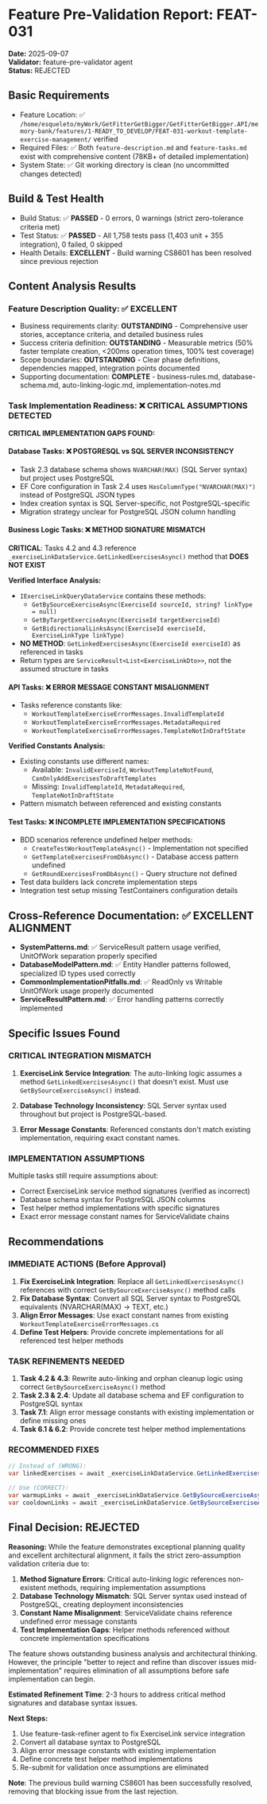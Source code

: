 # Feature Pre-Validation Report: FEAT-031
**Date:** 2025-09-07  
**Validator:** feature-pre-validator agent  
**Status:** REJECTED

## Basic Requirements
- Feature Location: ✅ `/home/esqueleto/myWork/GetFitterGetBigger/GetFitterGetBigger.API/memory-bank/features/1-READY_TO_DEVELOP/FEAT-031-workout-template-exercise-management/` verified
- Required Files: ✅ Both `feature-description.md` and `feature-tasks.md` exist with comprehensive content (78KB+ of detailed implementation)
- System State: ✅ Git working directory is clean (no uncommitted changes detected)

## Build & Test Health
- Build Status: ✅ **PASSED** - 0 errors, 0 warnings (strict zero-tolerance criteria met)
- Test Status: ✅ **PASSED** - All 1,758 tests pass (1,403 unit + 355 integration), 0 failed, 0 skipped  
- Health Details: **EXCELLENT** - Build warning CS8601 has been resolved since previous rejection

## Content Analysis Results

### Feature Description Quality: ✅ EXCELLENT
- Business requirements clarity: **OUTSTANDING** - Comprehensive user stories, acceptance criteria, and detailed business rules
- Success criteria definition: **OUTSTANDING** - Measurable metrics (50% faster template creation, <200ms operation times, 100% test coverage)
- Scope boundaries: **OUTSTANDING** - Clear phase definitions, dependencies mapped, integration points documented
- Supporting documentation: **COMPLETE** - business-rules.md, database-schema.md, auto-linking-logic.md, implementation-notes.md

### Task Implementation Readiness: ❌ CRITICAL ASSUMPTIONS DETECTED

**CRITICAL IMPLEMENTATION GAPS FOUND:**

#### Database Tasks: ❌ POSTGRESQL vs SQL SERVER INCONSISTENCY
- Task 2.3 database schema shows `NVARCHAR(MAX)` (SQL Server syntax) but project uses PostgreSQL
- EF Core configuration in Task 2.4 uses `HasColumnType("NVARCHAR(MAX)")` instead of PostgreSQL JSON types
- Index creation syntax is SQL Server-specific, not PostgreSQL-specific
- Migration strategy unclear for PostgreSQL JSON column handling

#### Business Logic Tasks: ❌ METHOD SIGNATURE MISMATCH
**CRITICAL**: Tasks 4.2 and 4.3 reference `_exerciseLinkDataService.GetLinkedExercisesAsync()` method that **DOES NOT EXIST**

**Verified Interface Analysis:**
- `IExerciseLinkQueryDataService` contains these methods:
  - `GetBySourceExerciseAsync(ExerciseId sourceId, string? linkType = null)`
  - `GetByTargetExerciseAsync(ExerciseId targetExerciseId)`
  - `GetBidirectionalLinksAsync(ExerciseId exerciseId, ExerciseLinkType linkType)`
- **NO METHOD**: `GetLinkedExercisesAsync(ExerciseId exerciseId)` as referenced in tasks
- Return types are `ServiceResult<List<ExerciseLinkDto>>`, not the assumed structure in tasks

#### API Tasks: ❌ ERROR MESSAGE CONSTANT MISALIGNMENT
- Tasks reference constants like:
  - `WorkoutTemplateExerciseErrorMessages.InvalidTemplateId`
  - `WorkoutTemplateExerciseErrorMessages.MetadataRequired`
  - `WorkoutTemplateExerciseErrorMessages.TemplateNotInDraftState`

**Verified Constants Analysis:**
- Existing constants use different names:
  - Available: `InvalidExerciseId`, `WorkoutTemplateNotFound`, `CanOnlyAddExercisesToDraftTemplates`
  - Missing: `InvalidTemplateId`, `MetadataRequired`, `TemplateNotInDraftState`
- Pattern mismatch between referenced and existing constants

#### Test Tasks: ❌ INCOMPLETE IMPLEMENTATION SPECIFICATIONS
- BDD scenarios reference undefined helper methods:
  - `CreateTestWorkoutTemplateAsync()` - Implementation not specified
  - `GetTemplateExercisesFromDbAsync()` - Database access pattern undefined
  - `GetRoundExercisesFromDbAsync()` - Query structure not defined
- Test data builders lack concrete implementation steps
- Integration test setup missing TestContainers configuration details

## Cross-Reference Documentation: ✅ EXCELLENT ALIGNMENT
- **SystemPatterns.md**: ✅ ServiceResult<T> pattern usage verified, UnitOfWork separation properly specified
- **DatabaseModelPattern.md**: ✅ Entity Handler patterns followed, specialized ID types used correctly
- **CommonImplementationPitfalls.md**: ✅ ReadOnly vs Writable UnitOfWork usage properly documented
- **ServiceResultPattern.md**: ✅ Error handling patterns correctly implemented

## Specific Issues Found

### CRITICAL INTEGRATION MISMATCH
1. **ExerciseLink Service Integration**: The auto-linking logic assumes a method `GetLinkedExercisesAsync()` that doesn't exist. Must use `GetBySourceExerciseAsync()` instead.

2. **Database Technology Inconsistency**: SQL Server syntax used throughout but project is PostgreSQL-based.

3. **Error Message Constants**: Referenced constants don't match existing implementation, requiring exact constant names.

### IMPLEMENTATION ASSUMPTIONS  
Multiple tasks still require assumptions about:
- Correct ExerciseLink service method signatures (verified as incorrect)
- Database schema syntax for PostgreSQL JSON columns
- Test helper method implementations with specific signatures
- Exact error message constant names for ServiceValidate chains

## Recommendations

### IMMEDIATE ACTIONS (Before Approval)
1. **Fix ExerciseLink Integration**: Replace all `GetLinkedExercisesAsync()` references with correct `GetBySourceExerciseAsync()` method calls
2. **Fix Database Syntax**: Convert all SQL Server syntax to PostgreSQL equivalents (NVARCHAR(MAX) → TEXT, etc.)
3. **Align Error Messages**: Use exact constant names from existing `WorkoutTemplateExerciseErrorMessages.cs`
4. **Define Test Helpers**: Provide concrete implementations for all referenced test helper methods

### TASK REFINEMENTS NEEDED
1. **Task 4.2 & 4.3**: Rewrite auto-linking and orphan cleanup logic using correct `GetBySourceExerciseAsync()` method
2. **Task 2.3 & 2.4**: Update all database schema and EF configuration to PostgreSQL syntax  
3. **Task 7.1**: Align error message constants with existing implementation or define missing ones
4. **Task 6.1 & 6.2**: Provide concrete test helper method implementations

### RECOMMENDED FIXES
```csharp
// Instead of (WRONG):
var linkedExercises = await _exerciseLinkDataService.GetLinkedExercisesAsync(workoutExerciseId);

// Use (CORRECT):
var warmupLinks = await _exerciseLinkDataService.GetBySourceExerciseAsync(workoutExerciseId, ExerciseLinkType.WARMUP.ToString());
var cooldownLinks = await _exerciseLinkDataService.GetBySourceExerciseAsync(workoutExerciseId, ExerciseLinkType.COOLDOWN.ToString());
```

## Final Decision: REJECTED

**Reasoning:** While the feature demonstrates exceptional planning quality and excellent architectural alignment, it fails the strict zero-assumption validation criteria due to:

1. **Method Signature Errors**: Critical auto-linking logic references non-existent methods, requiring implementation assumptions
2. **Database Technology Mismatch**: SQL Server syntax used instead of PostgreSQL, creating deployment inconsistencies  
3. **Constant Name Misalignment**: ServiceValidate chains reference undefined error message constants
4. **Test Implementation Gaps**: Helper methods referenced without concrete implementation specifications

The feature shows outstanding business analysis and architectural thinking. However, the principle "better to reject and refine than discover issues mid-implementation" requires elimination of all assumptions before safe implementation can begin.

**Estimated Refinement Time**: 2-3 hours to address critical method signatures and database syntax issues.

**Next Steps:**
1. Use feature-task-refiner agent to fix ExerciseLink service integration
2. Convert all database syntax to PostgreSQL  
3. Align error message constants with existing implementation
4. Define concrete test helper method implementations
5. Re-submit for validation once assumptions are eliminated

**Note**: The previous build warning CS8601 has been successfully resolved, removing that blocking issue from the last rejection.